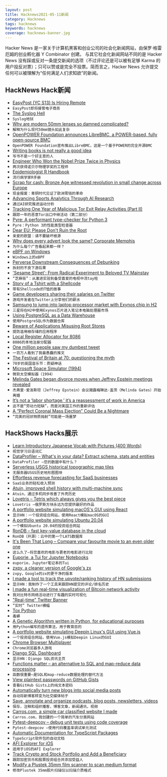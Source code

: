 ```yaml
---
layout: post
title: Hacknews2021-05-11新闻
category: Hacknews
tags: hacknews
keywords: hacknews
coverage: hacknews-banner.jpg
---
```


Hacker News 是一家关于计算机黑客和创业公司的社会化新闻网站，由保罗·格雷厄姆的创业孵化器 Y Combinator 创建。
与其它社会化新闻网站不同的是 Hacker News 没有踩或反对一条提交新闻的选项（不过评论还是可以被有足够 Karma 的用户投反对票）；只可以赞或是完全不投票。简而言之，Hacker News 允许提交任何可以被理解为“任何满足人们求知欲”的新闻。

## HackNews Hack新闻


- [EasyPost (YC S13) Is Hiring Remote](https://www.easypost.com/careers)
- `EasyPost即将接管电子商务`
- [The Syslog Hell](https://techblog.bozho.net/the-syslog-hell/)
- `Syslog地狱`
- [Why are modern 50mm lenses so damned complicated?](https://www.dpreview.com/news/9236543269/why-are-modern-50mm-lenses-so-damned-complicated)
- `解释为什么现代50mm镜头如此复杂`
- [OpenPOWER Foundation announces LibreBMC, a POWER-based, fully open-source BMC](https://openpowerfoundation.org/openpower-foundation-announces-librebmc-a-power-based-fully-open-source-bmc/)
- `OpenPOWER Foundation宣布推出LibreBMC，这是一个基于POWER的完全开源BMC`
- [Writing books is not really a good idea](https://ellegriffin.substack.com/p/creator-economy-for-fiction-authors)
- `写书不是一个好主意的人`
- [Engineer Who Won the Nobel Prize Twice in Physics](https://www.wondersofphysics.com/2021/05/two-time-nobel-pize-winner-physics.html)
- `两次获得诺贝尔物理学奖的工程师`
- [Epidemiologist R Handbook](https://epirhandbook.com/)
- `流行病学家R手册`
- [Scrap for cash: Bronze Age witnessed revolution in small change across Europe](https://phys.org/news/2021-05-scrap-cash-bronze-age-witnessed.html)
- `现金报废：青铜时代见证了欧洲零钱的革命`
- [Advancing Sports Analytics Through AI Research](https://deepmind.com/blog/article/advancing-sports-analytics-through-ai)
- `通过AI研究推进运动分析`
- [Tracking One Year of Malicious Tor Exit Relay Activities (Part II)](https://nusenu.medium.com/tracking-one-year-of-malicious-tor-exit-relay-activities-part-ii-85c80875c5df)
- `跟踪一年的恶意Tor出口中继活动（第二部分）`
- [Pyre: A performant type-checker for Python 3](https://pyre-check.org)
- `Pyre：Python 3的性能类型检查器`
- [Dear EU: Please Don't Ruin the Root](https://berthub.eu/articles/posts/dont-ruin-the-root/)
- `亲爱的欧盟：请不要破坏根源`
- [Why does every advert look the same? Corporate Memphis](https://www.wired.co.uk/article/corporate-memphis-design-tech)
- `为什么每个广告看起来都一样？`
- [eBPF on Windows](https://github.com/microsoft/ebpf-for-windows)
- `Windows上的eBPF`
- [Perverse Downstream Consequences of Debunking](https://dl.acm.org/doi/10.1145/3411764.3445642)
- `拆封的不良下游后果`
- ['Sesame Street': From Radical Experiment to Beloved TV Mainstay](https://www.npr.org/2021/05/08/994738544/the-story-of-sesame-street-from-radical-experiment-to-beloved-tv-mainstay)
- `“芝麻街”：从激进实验到备受喜爱的电视中流tay柱`
- [Story of a Tshirt with a Shellcode](https://github.com/marcin-chwedczuk/shellcode-tshirt)
- `带有Shellcode的T恤的故事`
- [Game developers sharing their salaries on Twitter](https://www.axios.com/salaries-game-developers-break-silence-8f03c4aa-216e-4043-80dc-0376c606b926.html)
- `游戏开发者在Twitter上分享他们的薪水`
- [Samsung to jump into laptop processor market with Exynos chip in H2](https://www.kedglobal.com/newsView/ked202105090002)
- `三星将在H2中使用Exynos芯片进入笔记本电脑处理器市场`
- [Using PostgreSQL as a Data Warehouse](https://www.narrator.ai/blog/using-postgresql-as-a-data-warehouse/)
- `使用PostgreSQL作为数据仓库`
- [Beware of Applications Misusing Root Stores](https://blog.mozilla.org/security/2021/05/10/beware-of-applications-misusing-root-stores/)
- `提防滥用根存储的应用程序`
- [Local Register Allocator for 8086](https://github.com/alexfru/regal86)
- `8086的本地注册分配器`
- [One million people saw my dumbest tweet](https://mccormick.cx/news/entries/one-million-people-saw-my-dumbest-tweet)
- `一百万人看到了我最愚蠢的推文`
- [The Festival of Britain at 70: questioning the myth](https://www.iconeye.com/design/festival-of-britain-at-70-questioning-myth)
- `70岁的英国音乐节：质疑神话`
- [Microsoft Space Simulator (1994)](https://archive.org/details/msdos_Microsoft_Space_Simulator_1994)
- `微软太空模拟器（1994）`
- [Melinda Gates began divorce moves when Jeffrey Epstein meetings revealed](https://www.theguardian.com/technology/2021/may/10/melinda-bill-gates-divorce-jeffrey-epstein-meetings)
- `杰弗里·爱泼斯坦（Jeffrey Epstein）会议揭露梅琳达·盖茨（Melinda Gates）开始离婚`
- [It’s not a ‘labor shortage,’ it’s a reassessment of work in America](https://www.washingtonpost.com/business/2021/05/07/jobs-report-labor-shortage-analysis/)
- `这不是“劳动力短缺”，而是对美国工作的重新评估`
- [A “Perfect Coronal Mass Ejection” Could Be a Nightmare](http://www.arrl.org/news/a-perfect-coronal-mass-ejection-could-be-a-nightmare)
- `“完美的冠状物质抛射”可能是一场噩梦`


## HackShows Hacks展示

- [ Learn Introductory Japanese Vocab with Pictures (400 Words)](https://www.kumalearn.com/ebooks)
- `视觉学习日语词汇`
- [ DataProfiler – What's in your data? Extract schema, stats and entities](https://github.com/capitalone/DataProfiler)
- `DataProfiler –您的数据中有什么？`
- [ Serverless USGS historical topographic map tiles](https://kylebarron.dev/usgs-topo-mosaic)
- `无服务器USGS历史地形图图块`
- [ Effortless revenue forecasting for SaaS businesses](https://saascast.io)
- `SaaS业务的轻松收入预测`
- [ Atuin, improved shell history with multi-machine sync](https://github.com/ellie/atuin)
- `Atuin，通过多机同步改善了外壳历史`
- [ Lovetris – Tetris which always gives you the best piece](https://unrealwill.github.io/lovetris/)
- `Lovetris –俄罗斯方块永远为您提供最好的作品`
- [ A portfolio website simulating macOS's GUI using React](https://portfolio.zxh.io)
- `显示HN：一个投资组合网站，使用React模拟macOS的GUI`
- [ A portfolio website simulating Ubuntu 20.04](https://vivek9patel.github.io/)
- `一个模拟Ubuntu 20.04的投资组合网站`
- [ RonDB – fast key-value database in the cloud](https://www.rondb.com/)
- `RonDB（开源）：云中的第一个LATS数据库`
- [ It's Been That Long – Compare your favourite movie to an even older one](https://itsbeenthatlong.jonabrams.com/)
- `这么久了–将您喜欢的电影与更老的电影进行比较`
- [ Euporie, a Tui for Jupyter Notebooks](https://github.com/joouha/euporie)
- `euporie，Jupyter笔记本的Tui`
- [ zxpy, a cleaner version of Google's zx](https://github.com/tusharsadhwani/zxpy)
- `zxpy，Google的zx的更干净的版本`
- [ I made a tool to track the upvote/ranking history of HN submissions](https://upvotetracker.com/)
- `显示HN：我制作了一个工具来跟踪HN提交的评论/排名历史`
- [ I made a fun real-time visualization of Bitcoin network activity](https://bits.monospace.live)
- `我对比特币网络活动进行了有趣的实时可视化`
- [ "Real-time" Twitter Banner](https://github.com/trungdq88/real-time-twitter-banner)
- `“实时” Twitter横幅`
- [ Tox Python](https://tox.readthedocs.io/en/latest/)
- `毒蟒`
- [ A Genetic Algorithm written in Python, for educational purposes](https://github.com/DomenicoDeFelice/genetic-algorithm-in-python)
- `用Python编写的遗传算法，用于教育目的`
- [ A portfolio website simulating Deepin Linux's GUI using Vue.js](https://goodmanwen.github.io)
- `一个投资组合网站，使用Vue.js模拟Deepin Linux的GUI`
- [ Chrome Browser Multiplayer](https://comebrowsewithme.com/?2)
- `Chrome浏览器多人游戏`
- [ Django SQL Dashboard](https://django-sql-dashboard.datasette.io/en/latest/)
- `显示HN：Django SQL资讯主页`
- [ Functions matter – an alternative to SQL and map-reduce data processing](https://github.com/asavinov/prosto)
- `函数很重要–是SQL和map-reduce数据处理的替代方法`
- [ View plaintext passwords on GitHub Gists](https://gistsecrets.io/home)
- `查看GitHub Gists上的纯文本密码`
- [ Automatically turn new blogs into social media posts](https://blogtosocial.com)
- `自动将新博客转变为社交媒体帖子`
- [ Save, annotate and organize podcasts, blog posts, newsletters, videos](https://www.shelf.so/)
- `保存，注释和组织播客，博客文章，新闻通讯，视频`
- [ Carros.com, a simple car classified website I made](https://carros.com)
- `Carros.com，我创建的一个简单的汽车分类网站`
- [ Pytest-deepcov – debug unit tests using code coverage](https://github.com/treebeardtech/pytest-deepcov)
- `Pytest-deepcov –使用代码覆盖率调试单元测试`
- [ Automatic Documentation for TypeScript Packages](https://www.jsdocs.io)
- `TypeScript软件包的自动文档`
- [ AFI Explorer for iOS](https://apps.apple.com/us/app/afi-explorer/id1564964107)
- `适用于iOS的AFI Explorer`
- [ Track Crypto and Stock Portfolio and Add a Beneficiary](http://www.achee.co)
- `跟踪加密货币和股票投资组合并添加受益人`
- [ Modify a Plustek 35mm film scanner to scan medium format](https://ebn0.net/plustek-8100-6x7.html)
- `修改Plustek 35mm胶片扫描仪以扫描介质格式`

